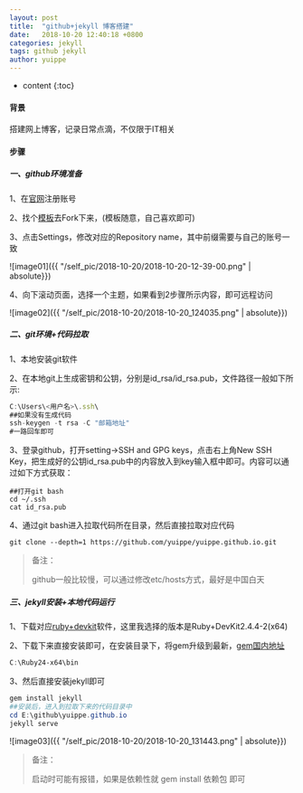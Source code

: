 ```yaml
---
layout: post
title:  "github+jekyll 博客搭建"
date:   2018-10-20 12:40:18 +0800
categories: jekyll
tags: github jekyll
author: yuippe
---
```



* content
{:toc}

#### 背景

搭建网上博客，记录日常点滴，不仅限于IT相关

#### 步骤

##### 一、github环境准备

1、在[官网](https://github.com/)注册账号

2、找个[模板](https://github.com/yuippe/yuippe.github.io)去Fork下来，(模板随意，自己喜欢即可)

3、点击Settings，修改对应的Repository name，其中前缀需要与自己的账号一致

![image01]({{ "/self_pic/2018-10-20/2018-10-20-12-39-00.png" | absolute}})

4、向下滚动页面，选择一个主题，如果看到2步骤所示内容，即可远程访问

![image02]({{ "/self_pic/2018-10-20/2018-10-20_124035.png" | absolute}})

##### 二、git环境+代码拉取

1、本地安装git软件

2、在本地git上生成密钥和公钥，分别是id_rsa/id_rsa.pub，文件路径一般如下所示:

```javascript
C:\Users\<用户名>\.ssh\
##如果没有生成代码
ssh-keygen -t rsa -C "邮箱地址"
#一路回车即可
```

3、登录github，打开setting->SSH and GPG keys，点击右上角New SSH Key，把生成好的公钥id_rsa.pub中的内容放入到key输入框中即可。内容可以通过如下方式获取：

```shell
##打开git bash
cd ~/.ssh
cat id_rsa.pub
```

4、通过git bash进入拉取代码所在目录，然后直接拉取对应代码

```shell
git clone --depth=1 https://github.com/yuippe/yuippe.github.io.git
```

> 备注：
>
> github一般比较慢，可以通过修改etc/hosts方式，最好是中国白天

##### 三、jekyll安装+本地代码运行

1、下载对应[ruby+devkit](https://github.com/oneclick/rubyinstaller2/releases/download/rubyinstaller-2.4.4-2/rubyinstaller-devkit-2.4.4-2-x64.exe)软件，这里我选择的版本是Ruby+DevKit2.4.4-2(x64)

2、下载下来直接安装即可，在安装目录下，将gem升级到最新，[gem国内地址](https://gems.ruby-china.com/)

```powershell
C:\Ruby24-x64\bin
```

3、然后直接安装jekyll即可

```powershell
gem install jekyll
##安装后，进入到拉取下来的代码目录中
cd E:\github\yuippe.github.io
jekyll serve
```

![image03]({{ "/self_pic/2018-10-20/2018-10-20_131443.png" | absolute}})

> 备注：
>
> 启动时可能有报错，如果是依赖性就 gem install  依赖包 即可

